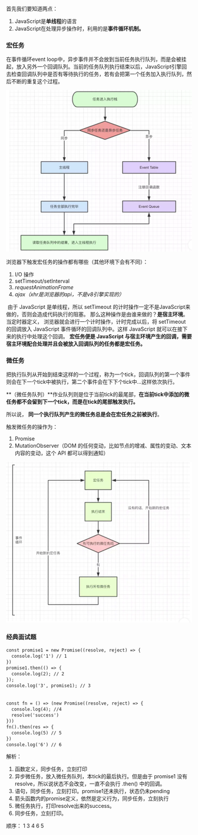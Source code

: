 首先我们要知道两点：

1. JavaScript是**单线程**的语言
2. JavaScript在处理异步操作时，利用的是**事件循环机制。**

### **宏任务**

在事件循环event loop中，异步事件并不会放到当前任务执行队列，而是会被挂起，放入另外一个回调队列。当前的任务队列执行结束以后，JavaScript引擎回去检查回调队列中是否有等待执行的任务，若有会把第一个任务加入执行队列，然后不断的重复这个过程。

![](../../笔记图片/宏任务.png)

浏览器下触发宏任务的操作都有哪些（其他环境下会有不同）：

1. I/O 操作
2. setTimeout/setInterval
3. *requestAnimationFrame* 
4. *ajax（xhr是浏览器的api，不是v8引擎实现的）*

​    由于 JavaScript 是单线程，所以 setTimeout 的计时操作一定不是JavaScript来做的，否则会造成代码执行的阻塞。       那么这种操作是由谁来做的？**是宿主环境**。当定时器定义， 浏览器就会进行一个计时操作，计时完成以后，将 setTimeout 的回调放入 JavaScript 事件循环的回调队列中。这样 JavaScript 就可以在接下来的执行中处理这个回调。
   **宏任务便是 JavaScript 与宿主环境产生的回调，需要宿主环境配合处理并且会被放入回调队列的任务都是宏任务。**

### **微任务**

把执行队列从开始到结束这样的一个过程，称为一个tick，回调队列的第一个事件则会在下一个tick中被执行，第二个事件会在下下个tick中...这样依次执行。   

**（微任务队列）**作业队列则是位于当前tick的最尾部，**在当前tick中添加的微任务都不会留到下一个tick，而是在tick的尾部触发执行。**  

所以说， **同一个执行队列产生的微任务总是会在宏任务之前被执行**。

触发微任务的操作为：

1. Promise
2. MutationObserver（DOM 的任何变动，比如节点的增减、属性的变动、文本内容的变动，这个 API 都可以得到通知）

![](../../笔记图片/微任务.png)

### **经典面试题**

```
const promise1 = new Promise((resolve, reject) => {
  console.log('1') // 1
})
promise1.then(() => {
  console.log(2); // 2
});
console.log('3', promise1); // 3


const fn = () => (new Promise((resolve, reject) => {
  console.log(4); //4
  resolve('success')
}))
fn().then(res => {
  console.log(5) // 5
})
console.log('6') // 6
```

解析：

1. 函数定义，同步任务，立刻打印
2. 异步微任务，放入微任务队列，本tick的最后执行。但是由于 promise1 没有resolve，所以说状态不会改变，一直不会执行 .then() 中的回调。
3. 语句，同步任务，立刻打印。promise1还未执行，状态仍未pending
4. 箭头函数内的promise定义，依然是定义行为，同步任务，立刻执行
5. 微任务执行，打印resolve出来的success。
6. 同步任务，立刻打印。

顺序： 1 3 4 6  5